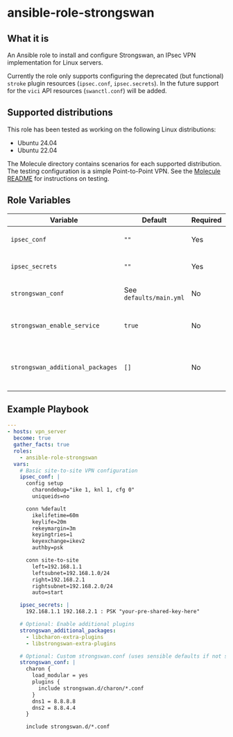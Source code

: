 # ansible-role-strongswan

## What it is

An Ansible role to install and configure Strongswan, an IPsec VPN implementation for Linux servers.

Currently the role only supports configuring the deprecated (but functional) `stroke` plugin resources (`ipsec.conf`, `ipsec.secrets`). In the future support for the `vici` API resources (`swanctl.conf`) will be added.

## Supported distributions

This role has been tested as working on the following Linux distributions:
  - Ubuntu 24.04
  - Ubuntu 22.04

The Molecule directory contains scenarios for each supported distribution. The testing configuration is a simple Point-to-Point VPN. See the [Molecule README](./molecule/README.md) for instructions on testing.

## Role Variables

| Variable                        | Default                 | Required | Description                                                          |
|---------------------------------|-------------------------|----------|----------------------------------------------------------------------|
| `ipsec_conf`                    | `""`                    | Yes      | IPsec configuration content for `/etc/ipsec.conf`                    |
| `ipsec_secrets`                 | `""`                    | Yes      | IPsec secrets configuration for `/etc/ipsec.secrets`                 |
| `strongswan_conf`               | See `defaults/main.yml` | No       | StrongSwan daemon configuration for `/etc/strongswan.conf`           |
| `strongswan_enable_service`     | `true`                  | No       | Whether the strongswan-starter service should be enabled at boot     |
| `strongswan_additional_packages`| `[]`                    | No       | Additional StrongSwan packages to install beyond the base packages   |

## Example Playbook

```yaml
---
- hosts: vpn_server
  become: true
  gather_facts: true
  roles:
    - ansible-role-strongswan
  vars:
    # Basic site-to-site VPN configuration
    ipsec_conf: |
      config setup
        charondebug="ike 1, knl 1, cfg 0"
        uniqueids=no

      conn %default
        ikelifetime=60m
        keylife=20m
        rekeymargin=3m
        keyingtries=1
        keyexchange=ikev2
        authby=psk

      conn site-to-site
        left=192.168.1.1
        leftsubnet=192.168.1.0/24
        right=192.168.2.1
        rightsubnet=192.168.2.0/24
        auto=start

    ipsec_secrets: |
      192.168.1.1 192.168.2.1 : PSK "your-pre-shared-key-here"

    # Optional: Enable additional plugins
    strongswan_additional_packages:
      - libcharon-extra-plugins
      - libstrongswan-extra-plugins

    # Optional: Custom strongswan.conf (uses sensible defaults if not specified)
    strongswan_conf: |
      charon {
        load_modular = yes
        plugins {
          include strongswan.d/charon/*.conf
        }
        dns1 = 8.8.8.8
        dns2 = 8.8.4.4
      }

      include strongswan.d/*.conf
```
